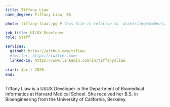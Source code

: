 ```yaml
---
title: Tiffany Liaw
name_degree: Tiffany Liaw, BS

photo: tiffany-liaw.jpg # this file is relative to `assets/img/members/`

job_title: UI/UX Developer
role: Staff

services:
  github: https://github.com/tsliaw
  #twitter: https://twitter.com/
  linked-in: https://www.linkedin.com/in/tiffanysliaw
  
start: April 2020
end:
---
```

Tiffany Liaw is a UI/UX Developer in the Department of Biomedical Informatics at Harvard Medical School. 
She received her B.S. in Bioengineering from the University of California, Berkeley.

